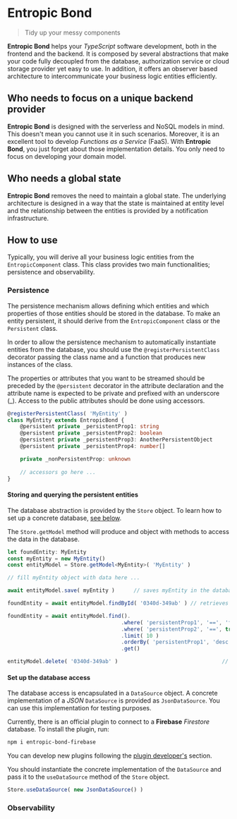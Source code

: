# Entropic Bond

> Tidy up your messy components

**Entropic Bond** helps your _TypeScript_ software development, both in the frontend and the backend. It is composed by several abstractions that make your code fully decoupled from the database, authorization service or cloud storage provider yet easy to use. In addition, it offers an observer based architecture to intercommunicate your business logic entities efficiently.

## Who needs to focus on a unique backend provider

**Entropic Bond** is designed with the serverless and NoSQL models in mind. This doesn't mean you cannot use it in such scenarios. Moreover, it is an excellent tool to develop _Functions as a Service_ (FaaS). With **Entropic Bond**, you just forget about those implementation details. You only need to focus on developing your domain model.

## Who needs a global state

**Entropic Bond** removes the need to maintain a global state. The underlying architecture is designed in a way that the state is maintained at entity level and the relationship between the entities is provided by a notification infrastructure.

## How to use

Typically, you will derive all your business logic entities from the `EntropicComponent` class. This class provides two main functionalities; persistence and observability.

### Persistence

The persistence mechanism allows defining which entities and which properties of those entities should be stored in the database. To make an entity persistent, it should derive from the `EntropicComponent` class or the `Persistent` class. 

In order to allow the persistence mechanism to automatically instantiate entities from the database, you should use the `@registerPersistentClass` decorator passing the class name and a function that produces new instances of the class.

The properties or attributes that you want to be streamed should be preceded by the `@persistent` decorator in the attribute declaration and the attribute name is expected to be private and prefixed with an underscore (_). Access to the public attributes should be done using accessors.

```ts
@registerPersistentClass( 'MyEntity' )
class MyEntity extends EntropicBond {
	@persistent private _persistentProp1: string
	@persistent private _persistentProp2: boolean
	@persistent private _persistentProp3: AnotherPersistentObject
	@persistent private _persistentProp4: number[]

	private _nonPersistentProp: unknown
	
	// accessors go here ...
}
```

#### Storing and querying the persistent entities

The database abstraction is provided by the `Store` object. To learn how to set up a concrete database, [see below](setup_the_database_access).

The `Store.getModel` method will produce and object with methods to access the data in the database.

```ts
let foundEntity: MyEntity
const myEntity = new MyEntity()
const entityModel = Store.getModel<MyEntity>( 'MyEntity' )

// fill myEntity object with data here ...

await entityModel.save( myEntity )		// saves myEntity in the database

foundEntity = await entityModel.findById( '0340d-349ab' ) // retrieves from database

foundEntity = await entityModel.find().
									.where( 'persistentProp1', '==', 'foo' )
									.where( 'persistentProp2', '==', true )
									.limit( 10 )
									.orderBy( 'persistentProp1', 'desc' )
									.get()														// retrieves from database

entityModel.delete( '0340d-349ab' )									// deletes from database
```

#### Set up the database access

The database access is encapsulated in a `DataSource` object. A concrete implementation of a _JSON_ `DataSource` is provided as `JsonDataSource`. You can use this implementation for testing purposes.

Currently, there is an official plugin to connect to a **Firebase** _Firestore_ database. To install the plugin, run:

```sh
npm i entropic-bond-firebase
```

You can develop new plugins following the [plugin developer's](plugin_development) section.

You should instantiate the concrete implementation of the `DataSource` and pass it to the `useDataSource` method of the `Store` object.

```ts
Store.useDataSource( new JsonDataSource() )
```

### Observability



